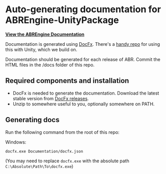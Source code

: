 # Auto-generating documentation for ABREngine-UnityPackage

[**View the ABREngine Documentation**](https://pages.github.umn.edu/ivlab-cs/ABREngine-UnityPackage/api)

Documentation is generated using
[DocFx](https://dotnet.github.io/docfx/index.html). There's a [handy
repo](https://github.com/NormandErwan/DocFxForUnity) for using this with Unity,
which we build on.

Documentation should be generated for each release of ABR. Commit the HTML files
in the /docs folder of this repo.

## Required components and installation

- DocFx is needed to generate the documentation. Download the latest stable
version from [DocFx releases](https://github.com/dotnet/docfx/releases).
- Unzip to somewhere useful to you, optionally somewhere on PATH.


## Generating docs

Run the following command from the root of this repo:

Windows:

```
docfx.exe Documentation/docfx.json
```

(You may need to replace `docfx.exe` with the absolute path `C:\Absolute\Path\To\docfx.exe`)